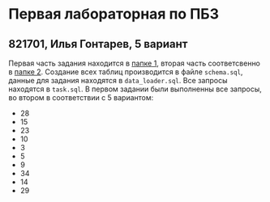 # Первая лабораторная по ПБЗ
## 821701, Илья Гонтарев, 5 вариант

Первая часть задания находится в [папке 1](1), вторая часть соответсвенно в [папке 2](2). Создание всех таблиц производится в файле `schema.sql`,
данные для задания находятся в `data_loader.sql`. Все запросы находятся в `task.sql`. В первом задании были выполненны все запросы, во втором в соответствии с 5
вариантом:
* 28
* 15
* 23
* 10
* 3
* 5
* 9
* 34
* 14
* 29
